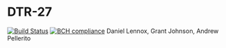 # DTR-27
[![Build Status](https://travis-ci.com/csu2017sp314/DTR-27.svg?token=mvm9qf45v5Ypk6LT8E9u&branch=master)](https://travis-ci.com/csu2017sp314/DTR-27)
[![BCH compliance](https://bettercodehub.com/edge/badge/csu2017sp314/DTR-27?token=4d73329551f5e2d5c350e32dc52bedca76105120)](https://bettercodehub.com/)
Daniel Lennox, Grant Johnson, Andrew Pellerito
